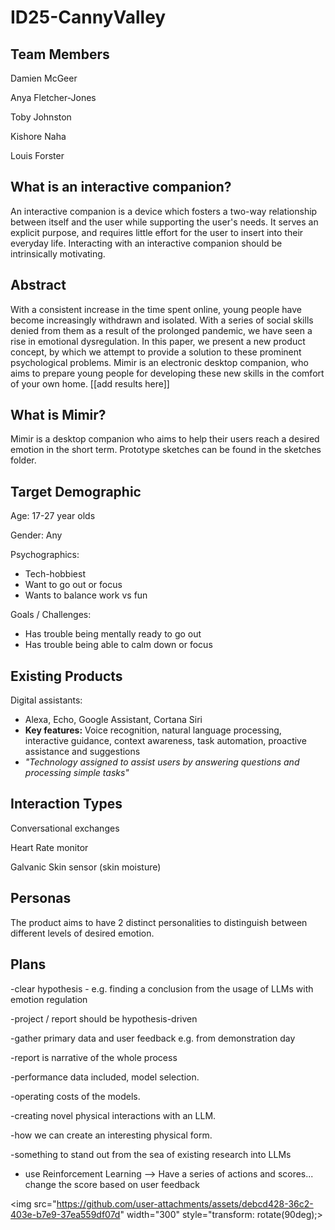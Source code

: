 # ID25-CannyValley

## Team Members
Damien McGeer 

Anya Fletcher-Jones

Toby Johnston

Kishore Naha

Louis Forster

## What is an interactive companion?
An interactive companion is a device which fosters a two-way relationship between itself and the user while supporting the user's needs. It serves an explicit purpose, and requires little effort for the user to insert into their everyday life. Interacting with an interactive companion should be intrinsically motivating. 


## Abstract
With a consistent increase in the time spent online, young people have become increasingly withdrawn and isolated. With a series of social skills denied from them as a result of the prolonged pandemic, we have seen a rise in emotional dysregulation. In this paper, we present a new product concept, by which we attempt to provide a solution to these prominent psychological problems. Mimir is an electronic desktop companion, who aims to prepare young people for developing these new skills in the comfort of your own home. [[add results here]]

## What is Mimir?
Mimir is a desktop companion who aims to help their users reach a desired emotion in the short term. Prototype sketches can be found in the sketches folder.

## Target Demographic 

Age: 17-27 year olds

Gender: Any

Psychographics: 
 - Tech-hobbiest 
 - Want to go out or focus
 - Wants to balance work vs fun

Goals / Challenges:
 - Has trouble being mentally ready to go out
 - Has trouble being able to calm down or focus

## Existing Products

Digital assistants:
 - Alexa, Echo, Google Assistant, Cortana Siri
 - **Key features:** Voice recognition, natural language processing, interactive guidance, context awareness, task automation, proactive assistance and suggestions
 - *"Technology assigned to assist users by answering questions and processing simple tasks"*

## Interaction Types

Conversational exchanges 

Heart Rate monitor

Galvanic Skin sensor (skin moisture)

## Personas

The product aims to have 2 distinct personalities to distinguish between different levels of desired emotion.



## Plans

-clear hypothesis - e.g. finding a conclusion from the usage of LLMs with emotion regulation

-project / report should be hypothesis-driven

-gather primary data and user feedback e.g. from demonstration day

-report is narrative of the whole process

-performance data included, model selection.

-operating costs of the models.


-creating novel physical interactions with an LLM.

-how we can create an interesting physical form.

-something to stand out from the sea of existing research into LLMs

- use Reinforcement Learning --> Have a series of actions and scores... change the score based on user feedback

<img src="https://github.com/user-attachments/assets/debcd428-36c2-403e-b7e9-37ea559df07d" width="300" style="transform: rotate(90deg);>

